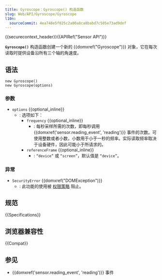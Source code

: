 ```yaml
---
title: Gyroscope：Gyroscope() 构造函数
slug: Web/API/Gyroscope/Gyroscope
l10n:
  sourceCommit: 4ea748e5f025c2a00a8ca8babd7c505e73ad9def
---
```


{{securecontext_header}}{{APIRef("Sensor API")}}

**`Gyroscope()`** 构造函数创建一个新的 {{domxref("Gyroscope")}} 对象，它在每次读取时提供设备沿所有三个轴的角速度。

## 语法

```js-nolint
new Gyroscope()
new Gyroscope(options)
```

### 参数

- `options` {{optional_inline}}
  - : 选项如下：
    - `frequency` {{optional_inline}}
      - : 每秒采样所需的次数，即每秒调用 {{domxref('sensor.reading_event', 'reading')}} 事件的次数。可使用整数或者小数，小数用于小于一秒的频率。实际读取频率取决于设备硬件，因此可能小于所请求的。
    - `referenceFrame` {{optional_inline}}
      - : `“device”` 或 `“screen”`，默认值是 `“device”`。

### 异常

- `SecurityError` {{domxref("DOMException")}}
  - : 此功能的使用被 [权限策略](/zh-CN/docs/Web/HTTP/Permissions_Policy) 阻止。

## 规范

{{Specifications}}

## 浏览器兼容性

{{Compat}}

## 参见

- {{domxref('sensor.reading_event', 'reading')}} 事件
